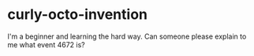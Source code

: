 # curly-octo-invention
I'm a beginner and learning the hard way. Can someone please explain to me what event 4672 is?
